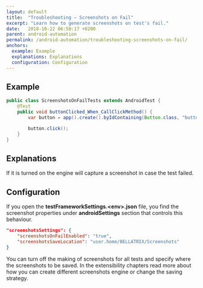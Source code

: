 ```yaml
---
layout: default
title:  "Troubleshooting – Screenshots on Fail"
excerpt: "Learn how to generate screenshots on test's fail."
date:   2018-10-22 06:50:17 +0200
parent: android-automation
permalink: /android-automation/troubleshooting-screenshots-on-fail/
anchors:
  example: Example
  explanations: Explanations
  configuration: Configuration
---
```

Example
-------
```java
public class ScreenshotsOnFailTests extends AndroidTest {
    @Test
    public void buttonClicked_When_CallClickMethod() {
        var button = app().create().byIdContaining(Button.class, "button");

        button.click();
    }
}
```

Explanations
------------
If it is turned on the engine will capture a screenshot in case the test failed.

Configuration
-------------
If you open the **testFrameworkSettings.\<env\>.json** file, you find the screenshot properties under **androidSettings** section that controls this behaviour.
```json
"screenshotsSettings": {
    "screenshotsOnFailEnabled": "true",
    "screenshotsSaveLocation": "user.home/BELLATRIX/Screenshots"
}
```
You can turn off the making of screenshots for all tests and specify where the screenshots to be saved.
In the extensibility chapters read more about how you can create different screenshots engine or change the saving strategy.
